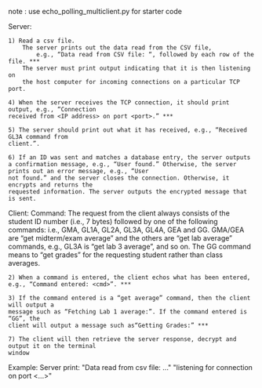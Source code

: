 
note : use echo_polling_multiclient.py for starter code

Server:
    
    1) Read a csv file.
        The server prints out the data read from the CSV file, 
            e.g., “Data read from CSV file: “, followed by each row of the file. ***
        The server must print output indicating that it is then listening on 
        the host computer for incoming connections on a particular TCP port.

    4) When the server receives the TCP connection, it should print output, e.g., “Connection
    received from <IP address> on port <port>.” ***

    5) The server should print out what it has received, e.g., “Received GL3A command from
    client.”.

    6) If an ID was sent and matches a database entry, the server outputs a confirmation message, e.g., “User found.” Otherwise, the server prints out an error message, e.g., “User
    not found.” and the server closes the connection. Otherwise, it encrypts and returns the
    requested information. The server outputs the encrypted message that is sent.


Client:
    Command: 
        The request from the client always consists of the student ID number (i.e., 7 bytes) followed by
        one of the following commands: 
            i.e., GMA, GL1A, GL2A, GL3A, GL4A, GEA and GG.
        GMA/GEA are “get midterm/exam average” and the others are “get lab average” commands,
        e.g., GL3A is “get lab 3 average”, and so on.
        The GG command means to “get grades” for the requesting student rather than class averages. 

    2) When a command is entered, the client echos what has been entered, e.g., “Command entered: <cmd>”. ***
    
    3) If the command entered is a “get average” command, then the client will output a
    message such as “Fetching Lab 1 average:”. If the command entered is “GG”, the
    client will output a message such as“Getting Grades:” ***

    7) The client will then retrieve the server response, decrypt and output it on the terminal
    window

Example:
    Server print: "Data read from csv file: ..."
                    "listening for connection on port <...>"
    